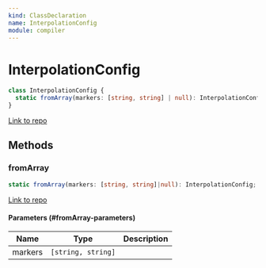 ```yaml
---
kind: ClassDeclaration
name: InterpolationConfig
module: compiler
---
```


# InterpolationConfig

```ts
class InterpolationConfig {
  static fromArray(markers: [string, string] | null): InterpolationConfig;
}
```

[Link to repo](https://github.com/timdeschryver/angular/blob/master/packages/compiler/src/ml_parser/interpolation_config.ts#L11-L22)

## Methods

### fromArray

```ts
static fromArray(markers: [string, string]|null): InterpolationConfig;
```

[Link to repo](https://github.com/timdeschryver/angular/blob/master/packages/compiler/src/ml_parser/interpolation_config.ts#L12-L19)

#### Parameters (#fromArray-parameters)

| Name    | Type               | Description |
| ------- | ------------------ | ----------- |
| markers | `[string, string]` |             |
